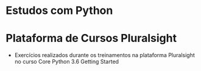 # Estudos com Python

# Plataforma de Cursos Pluralsight
- Exercícios realizados durante os treinamentos na plataforma Pluralsight no curso Core Python 3.6 Getting Started
